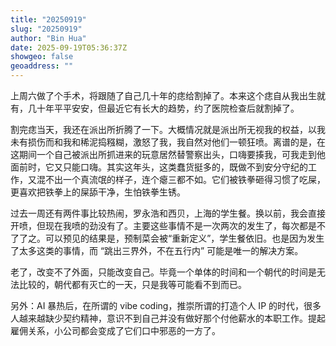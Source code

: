 ```yaml
---
title: "20250919"
slug: "20250919"
author: "Bin Hua"
date: 2025-09-19T05:36:37Z
showgeo: false
geoaddress: ""
---
```


上周六做了个手术，将跟随了自己几十年的痣给割掉了。本来这个痣自从我出生就有，几十年平平安安，但最近它有长大的趋势，约了医院检查后就割掉了。

割完痣当天，我还在派出所折腾了一下。大概情况就是派出所无视我的权益，以我未有损伤而和我和稀泥捣糨糊，激怒了我，我自然对他们一顿狂喷。离谱的是，在这期间一个自己被派出所抓进来的玩意居然替警察出头，口嗨要揍我，可我走到他面前时，它又只能口嗨。其实这年头，这类蠢货挺多的，既做不到安分守纪的工作，又混不出一个真流氓的样子，连个瘪三都不如。它们被铁拳砸得习惯了吃屎，更喜欢把铁拳上的屎舔干净，生怕铁拳生锈。

过去一周还有两件事比较热闹，罗永浩和西贝，上海的学生餐。换以前，我会直接开喷，但现在我喷的劲没有了。主要这些事情不是一次两次的发生了，每次都是不了了之。可以预见的结果是，预制菜会被“重新定义”，学生餐依旧。也是因为发生了太多这类的事情，而 “跳出三界外，不在五行内” 可能是唯一的解决方案。

老了，改变不了外面，只能改变自己。毕竟一个单体的时间和一个朝代的时间是无法比较的，朝代都有灭亡的一天，只是我等可能看不到而已。

另外：AI 暴热后，在所谓的 vibe coding，推崇所谓的打造个人 IP 的时代，很多人越来越缺少契约精神，意识不到自己并没有做好那个付他薪水的本职工作。提起雇佣关系，小公司都会变成了它们口中邪恶的一方了。
